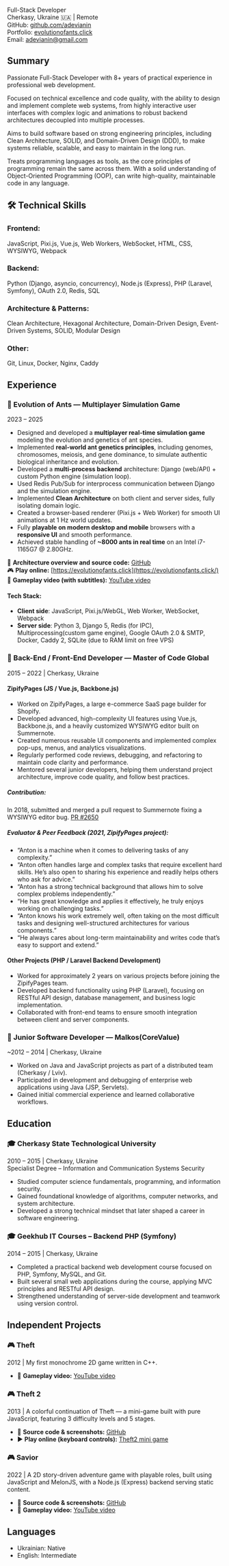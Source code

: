 Full-Stack Developer<br>
Cherkasy, Ukraine 🇺🇦 | Remote<br>
GitHub: [github.com/adevianin](https://github.com/adevianin)<br>
Portfolio: [evolutionofants.click](https://evolutionofants.click/)<br>
Email: adevianin@gmail.com

## Summary

Passionate Full-Stack Developer with 8+ years of practical experience in professional web development.

Focused on technical excellence and code quality, with the ability to design and implement complete web systems, from highly interactive user interfaces with complex logic and animations to robust backend architectures decoupled into multiple processes.

Aims to build software based on strong engineering principles, including Clean Architecture, SOLID, and Domain-Driven Design (DDD), to make systems reliable, scalable, and easy to maintain in the long run.

Treats programming languages as tools, as the core principles of programming remain the same across them. With a solid understanding of Object-Oriented Programming (OOP), can write high-quality, maintainable code in any language.

## 🛠️ Technical Skills

### Frontend:
JavaScript, Pixi.js, Vue.js, Web Workers, WebSocket, HTML, CSS, WYSIWYG, Webpack
### Backend:
Python (Django, asyncio, concurrency), Node.js (Express), PHP (Laravel, Symfony), OAuth 2.0, Redis, SQL 
### Architecture & Patterns:
Clean Architecture, Hexagonal Architecture, Domain-Driven Design, Event-Driven Systems, SOLID, Modular Design
### Other:
Git, Linux, Docker, Nginx, Caddy

## Experience

### 🐜 Evolution of Ants — Multiplayer Simulation Game 
2023 – 2025

* Designed and developed a **multiplayer real-time simulation game** modeling the evolution and genetics of ant species.
* Implemented **real-world ant genetics principles**, including genomes, chromosomes, meiosis, and gene dominance, to simulate authentic biological inheritance and evolution.
* Developed a **multi-process backend** architecture: Django (web/API) + custom Python engine (simulation loop).
* Used Redis Pub/Sub for interprocess communication between Django and the simulation engine.
* Implemented **Clean Architecture** on both client and server sides, fully isolating domain logic.
* Created a browser-based renderer (Pixi.js + Web Worker) for smooth UI animations at 1 Hz world updates.
* Fully **playable on modern desktop and mobile** browsers with a **responsive UI** and smooth performance.
* Achieved stable handling of **~8000 ants in real time** on an Intel i7-1165G7 @ 2.80GHz.

🔗 **Architecture overview and source code:** [GitHub](https://github.com/adevianin/bugs)<br>
🎮 **Play online:** [https://evolutionofants.click](https://evolutionofants.click/)<br>
🎥 **Gameplay video (with subtitles):** [YouTube video](https://www.youtube.com/watch?v=fMoLUvllM98)

#### Tech Stack:
* **Client side**: JavaScript, Pixi.js/WebGL, Web Worker, WebSocket, Webpack
* **Server side**: Python 3, Django 5, Redis (for IPC), Multiprocessing(custom game engine), Google OAuth 2.0 & SMTP, Docker, Caddy 2, SQLite (due to RAM limit on free VPS)

### 🏢 Back-End / Front-End Developer — Master of Code Global
2015 – 2022 | Cherkasy, Ukraine

#### ZipifyPages (JS / Vue.js, Backbone.js)
* Worked on ZipifyPages, a large e-commerce SaaS page builder for Shopify.
* Developed advanced, high-complexity UI features using Vue.js, Backbone.js, and a heavily customized WYSIWYG editor built on Summernote.
* Created numerous reusable UI components and implemented complex pop-ups, menus, and analytics visualizations.
* Regularly performed code reviews, debugging, and refactoring to maintain code clarity and performance.
* Mentored several junior developers, helping them understand project architecture, improve code quality, and follow best practices.

##### Contribution:
In 2018, submitted and merged a pull request to Summernote fixing a WYSIWYG editor bug.
[PR #2650](https://github.com/summernote/summernote/pull/2650)

##### Evaluator & Peer Feedback (2021, ZipifyPages project):
* “Anton is a machine when it comes to delivering tasks of any complexity.”
* “Anton often handles large and complex tasks that require excellent hard skills. He’s also open to sharing his experience and readily helps others who ask for advice.”
* “Anton has a strong technical background that allows him to solve complex problems independently.”
* “He has great knowledge and applies it effectively, he truly enjoys working on challenging tasks.”
* “Anton knows his work extremely well, often taking on the most difficult tasks and designing well-structured architectures for various components.”
* “He always cares about long-term maintainability and writes code that’s easy to support and extend.”

#### Other Projects (PHP / Laravel Backend Development)
* Worked for approximately 2 years on various projects before joining the ZipifyPages team.
* Developed backend functionality using PHP (Laravel), focusing on RESTful API design, database management, and business logic implementation.
* Collaborated with front-end teams to ensure smooth integration between client and server components.

### 🏢 Junior Software Developer — Malkos(CoreValue)
~2012 – 2014 | Cherkasy, Ukraine

* Worked on Java and JavaScript projects as part of a distributed team (Cherkasy / Lviv).
* Participated in development and debugging of enterprise web applications using Java (JSP, Servlets).
* Gained initial commercial experience and learned collaborative workflows.

## Education

### 🎓 Cherkasy State Technological University
2010 – 2015 | Cherkasy, Ukraine<br>
Specialist Degree – Information and Communication Systems Security
* Studied computer science fundamentals, programming, and information security.
* Gained foundational knowledge of algorithms, computer networks, and system architecture.
* Developed a strong technical mindset that later shaped a career in software engineering.

### 🎓 Geekhub IT Courses – Backend PHP (Symfony)
2014 – 2015 | Cherkasy, Ukraine
* Completed a practical backend web development course focused on PHP, Symfony, MySQL, and Git.
* Built several small web applications during the course, applying MVC principles and RESTful API design.
* Strengthened understanding of server-side development and teamwork using version control.

## Independent Projects

### 🎮 Theft 
2012 | My first monochrome 2D game written in C++.
* 🎥 **Gameplay video:** [YouTube video](https://youtu.be/2RLgvKG6E_k)

### 🎮 Theft 2 
2013 | A colorful continuation of Theft — a mini-game built with pure JavaScript, featuring 3 difficulty levels and 5 stages.
* 🔗 **Source code & screenshots:** [GitHub](https://github.com/adevianin/theft2)
* ▶️ **Play online (keyboard controls):** [Theft2 mini game](https://evolutionofants.click/theft2_mini_game)

### 🎮 Savior
2022 | A 2D story-driven adventure game with playable roles, built using JavaScript and MelonJS, with a Node.js (Express) backend serving static content.
* 🔗 **Source code & screenshots:** [GitHub](https://github.com/adevianin/savior)
* 🎥 **Gameplay video:**  [YouTube video](https://www.youtube.com/watch?v=6MP2fMf7u70)

## Languages
* Ukrainian: Native
* English: Intermediate
